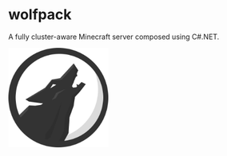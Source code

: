 # wolfpack
A fully cluster-aware Minecraft server composed using C#.NET. 

<img src="wolfpack.png" height="200px" />

